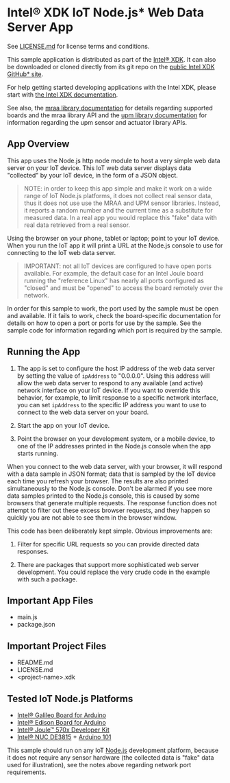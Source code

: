 Intel® XDK IoT Node.js\* Web Data Server App
============================================

See [LICENSE.md](LICENSE.md) for license terms and conditions.

This sample application is distributed as part of the
[Intel® XDK](http://xdk.intel.com). It can also be downloaded
or cloned directly from its git repo on the
[public Intel XDK GitHub\* site](https://github.com/gomobile).

For help getting started developing applications with the
Intel XDK, please start with
[the Intel XDK documentation](https://software.intel.com/en-us/xdk/docs).

See also, the
[mraa library documentation](https://iotdk.intel.com/docs/master/mraa/index.html)
for details regarding supported boards and the mraa library API and the
[upm library documentation](https://iotdk.intel.com/docs/master/upm/) for
information regarding the upm sensor and actuator library APIs.

App Overview
------------

This app uses the Node.js http node module to host a very simple web data
server on your IoT device. This IoT web data server displays data "collected"
by your IoT device, in the form of a JSON object.

> NOTE: in order to keep this app simple and make it work on a wide range of
> IoT Node.js platforms, it does not collect real sensor data, thus it does
> not use use the MRAA and UPM sensor libraries. Instead, it reports a random
> number and the current time as a substitute for measured data. In a real app
> you would replace this "fake" data with real data retrieved from a real
> sensor.

Using the browser on your phone, tablet or laptop; point to your IoT device.
When you run the IoT app it will print a URL at the Node.js console to use for
connecting to the IoT web data server.

> IMPORTANT: not all IoT devices are configured to have open ports available.
> For example, the default case for an Intel Joule board running the
> "reference Linux" has nearly all ports configured as "closed" and must be
> "opened" to access the board remotely over the network.

In order for this sample to work, the port used by the sample must be open and
available. If it fails to work, check the board-specific documentation for
details on how to open a port or ports for use by the sample. See the sample
code for information regarding which port is required by the sample.

Running the App
---------------

1. The app is set to configure the host IP address of  the web data server by
   setting the value of `ipAddress` to "0.0.0.0". Using this address will allow
   the web data server to respond to any available (and active) network interface
   on your IoT device. If you want to override this behavior, for example, to
   limit response to a specific network interface, you can set `ipAddress` to the
   specific IP address you want to use to connect to the web data server on your
   board.

2. Start the app on your IoT device.

3. Point the browser on your development system, or a mobile device, to
   one of the IP addresses printed in the Node.js console when the app starts
   running.

When you connect to the web data server, with your browser, it will respond
with a data sample in JSON format; data that is sampled by the IoT device each
time you refresh your browser. The results are also printed simultaneously to
the Node.js console. Don't be alarmed if you see more data samples printed to
the Node.js console, this is caused by some browsers that generate multiple
requests. The response function does not attempt to filter out these excess
browser requests, and they happen so quickly you are not able to see them in
the browser window.

This code has been deliberately kept simple. Obvious improvements are:

1. Filter for specific URL requests so you can provide directed data responses.

2. There are packages that support more sophisticated web server development.
   You could replace the very crude code in the example with such a package.

Important App Files
-------------------

* main.js
* package.json

Important Project Files
-----------------------

* README.md
* LICENSE.md
* \<project-name\>.xdk

Tested IoT Node.js Platforms
----------------------------

* [Intel® Galileo Board for Arduino](http://intel.com/galileo)
* [Intel® Edison Board for Arduino](http://intel.com/edison)
* [Intel® Joule™ 570x Developer Kit](http://intel.com/joule)
* [Intel® NUC DE3815](http://www.intel.com/nucsupport) + [Arduino 101](http://intel.com/arduino)

This sample should run on any IoT [Node.js](http://nodejs.org) development
platform, because it does not require any sensor hardware (the collected data
is "fake" data used for illustration), see the notes above regarding network
port requirements.
